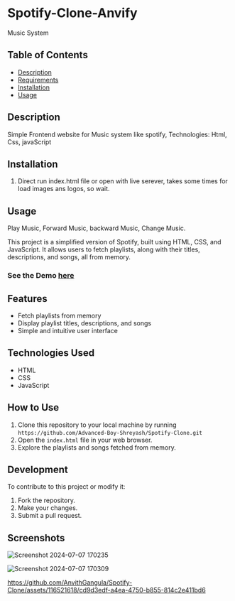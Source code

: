 # Spotify-Clone-Anvify

Music System
## Table of Contents

- [Description](#description)
- [Requirements](#requirements)
- [Installation](#installation)
- [Usage](#usage)

## Description

Simple Frontend website for Music system like spotify, Technologies: Html, Css, javaScript


## Installation

1. Direct run index.html file or open with live serever, takes some times for load images ans logos, so wait.

## Usage

Play Music, Forward Music, backward Music, Change Music.

This project is a simplified version of Spotify, built using HTML, CSS, and JavaScript. It allows users to fetch playlists, along with their titles, descriptions, and songs, all from memory. 

### See the Demo [here](spotifyclonedemo.netlify.app)

## Features

- Fetch playlists from memory
- Display playlist titles, descriptions, and songs
- Simple and intuitive user interface

## Technologies Used

- HTML
- CSS
- JavaScript

## How to Use

1. Clone this repository to your local machine by running 
    `https://github.com/Advanced-Boy-Shreyash/Spotify-Clone.git`
2. Open the `index.html` file in your web browser.
3. Explore the playlists and songs fetched from memory.

## Development
To contribute to this project or modify it:
1. Fork the repository.
2. Make your changes.
3. Submit a pull request.

## Screenshots


![Screenshot 2024-07-07 170235](https://github.com/AnvithGangula/Spotify-Clone/assets/116521618/24861af4-ba50-4586-8f93-41753f2f6aac)

![Screenshot 2024-07-07 170309](https://github.com/AnvithGangula/Spotify-Clone/assets/116521618/ddb4c517-2407-4bc1-8d55-3840480d6b16)



https://github.com/AnvithGangula/Spotify-Clone/assets/116521618/cd9d3edf-a4ea-4750-b855-814c2e411bd6

